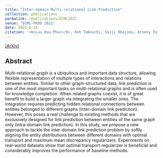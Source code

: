 ```yaml
---
title: "Inter-domain Multi-relational Link Prediction"
collection: publications
permalink: /publications/ECML2021
venue: "ECML-PKDD 2021"
date: 2021-6-19
citation: '<b>Luu Huu Phuc</b>, Koh Takeuchi, Seiji Okajima, Arseny Tolmachev, Tomoyoshi Takebayashi, Koji Maruhashi, Hisashi Kashima. <i>European Conference on Machine Learning and Principles and Practice of Knowledge Discovery in Databases</i>. <b>ECML-PKDD 2021</b>.'
---
```


[[ArXiv]](https://arxiv.org/abs/2106.06171)

## Abstract
Multi-relational graph is a ubiquitous and important data structure, allowing flexible representation of multiple types of interactions and relations between entities. Similar to other graph-structured data, link prediction is one of the most important tasks on multi-relational graphs and is often used for knowledge completion. When related graphs coexist, it is of great benefit to build a larger graph via integrating the smaller ones. The integration requires predicting hidden relational connections between entities belonged to different graphs (inter-domain link prediction). However, this poses a real challenge to existing methods that are exclusively designed for link prediction between entities of the same graph only (intra-domain link prediction). In this study, we propose a new approach to tackle the inter-domain link prediction problem by softly aligning the entity distributions between different domains with optimal transport and maximum mean discrepancy regularizers. Experiments on real-world datasets show that optimal transport regularizer is beneficial and considerably improves the performance of baseline methods. 



